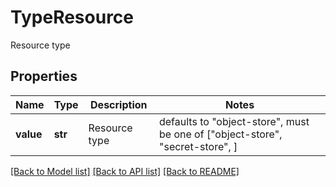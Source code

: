 # TypeResource

Resource type

## Properties
Name | Type | Description | Notes
------------ | ------------- | ------------- | -------------
**value** | **str** | Resource type | defaults to "object-store",  must be one of ["object-store", "secret-store", ]

[[Back to Model list]](../README.md#documentation-for-models) [[Back to API list]](../README.md#documentation-for-api-endpoints) [[Back to README]](../README.md)


